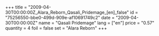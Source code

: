 +++
title = "2009-04-30T00:00:00Z_Alara_Reborn_Qasali_Pridemage_[en]_false"
id = "75256550-bbe0-499d-909e-af10691749c2"
date = "2009-04-30T00:00:00Z"
name = "Qasali Pridemage"
lang = ["en"]
price = "0.57"
quantity = 4
foil = false
set = "Alara Reborn"
+++
